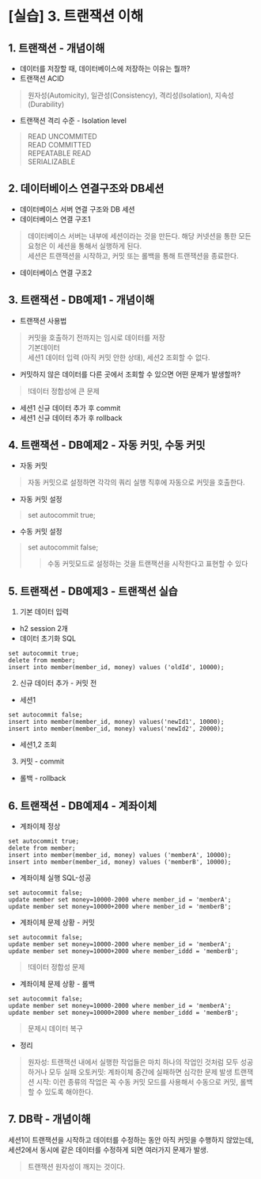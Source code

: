# [실습] 3. 트랜잭션 이해
## 1. 트랜잭션 - 개념이해
- 데이터를 저장할 때, 데이터베이스에 저장하는 이유는 뭘까?
- 트랜잭션 ACID
> 원자성(Automicity), 일관성(Consistency), 격리성(Isolation), 지속성(Durability)
- 트랜잭션 격리 수준 - Isolation level
> READ UNCOMMITED  
READ COMMITTED  
REPEATABLE READ  
SERIALIZABLE

## 2. 데이터베이스 연결구조와 DB세션
- 데이터베이스 서버 연결 구조와 DB 세션
- 데이터베이스 연결 구조1
> 데이터베이스 서버는 내부에 세션이라는 것을 만든다. 해당 커넷션을 통한 모든 요청은 이 세션을 통해서 실행하게 된다.  
세션은 트랜잭션을 시작하고, 커밋 또는 롤백을 통해 트랜잭션을 종료한다.
- 데이터베이스 연결 구조2

## 3. 트랜잭션 - DB예제1 - 개념이해
- 트랜잭션 사용법
> 커밋을 호출하기 전까지는 임시로 데이터를 저장  
기본데이터  
세션1 데이터 입력 (아직 커밋 안한 상태), 세션2 조회할 수 없다.
- 커밋하지 않은 데이터를 다른 곳에서 조회할 수 있으면 어떤 문제가 발생할까?
> !데이터 정합성에 큰 문제
- 세션1 신규 데이터 추가 후 commit
- 세션1 신규 데이터 추가 후 rollback

## 4. 트랜잭션 - DB예제2 - 자동 커밋, 수동 커밋
- 자동 커밋
> 자동 커밋으로 설정하면 각각의 쿼리 실행 직후에 자동으로 커밋을 호출한다.
- 자동 커밋 설정
> set autocommit true;
- 수동 커밋 설정
> set autocommit false;
>> 수동 커밋모드로 설정하는 것을 트랜잭션을 시작한다고 표현할 수 있다

## 5. 트랜잭션 - DB예제3 - 트랜잭션 실습
1. 기본 데이터 입력
- h2 session 2개
- 데이터 초기화 SQL
```
set autocommit true;
delete from member;
insert into member(member_id, money) values ('oldId', 10000);
```
2. 신규 데이터 추가 - 커밋 전
- 세션1
```
set autocommit false;
insert into member(member_id, money) values('newId1', 10000);
insert into member(member_id, money) values('newId2', 20000);
```
- 세션1,2 조회
3. 커밋 - commit
- 롤백 - rollback

## 6. 트랜잭션 - DB예제4 - 계좌이체
- 계좌이체 정상
```
set autocommit true;
delete from member;
insert into member(member_id, money) values ('memberA', 10000);
insert into member(member_id, money) values ('memberB', 10000);
```
- 계좌이체 실행 SQL-성공
```
set autocommit false;
update member set money=10000-2000 where member_id = 'memberA';
update member set money=10000+2000 where member_id = 'memberB';
```
- 계좌이체 문제 상황 - 커밋
```
set autocommit false;
update member set money=10000-2000 where member_id = 'memberA';
update member set money=10000+2000 where member_iddd = 'memberB';
```
> !데이터 정합성 문제
- 계좌이체 문제 상황 - 롤백
```
set autocommit false;
update member set money=10000-2000 where member_id = 'memberA';
update member set money=10000+2000 where member_iddd = 'memberB';
```
> 문제시 데이터 복구
- 정리
> 원자성: 트랜잭션 내에서 실행한 작업들은 마치 하나의 작업인 것처럼 모두 성공하거나 모두 실패
> 오토커밋: 계좌이체 중간에 실패하면 심각한 문제 발생
> 트랜잭션 시작: 이런 종류의 작업은 꼭 수동 커밋 모드를 사용해서 수동으로 커밋, 롤백할 수 있도록 해야한다.

## 7. DB락 - 개념이해
세션1이 트랜잭션을 시작하고 데이터를 수정하는 동안 아직 커밋을 수행하지 않았는데, 세션2에서 동시에 같은 데이터를 수정하게 되면 여러가지 문제가 발생.
> 트랜잭션 원자성이 깨지는 것이다.